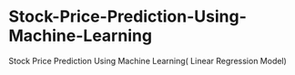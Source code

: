 # Stock-Price-Prediction-Using-Machine-Learning
Stock Price Prediction Using Machine Learning( Linear Regression Model)
